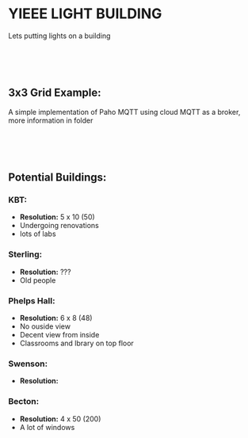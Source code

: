 # YIEEE LIGHT BUILDING 
Lets putting lights on a building

<br/>
<br/>
<br/>


## 3x3 Grid Example:
A simple implementation of Paho MQTT using cloud MQTT as a broker, more information in folder

<br/>
<br/>
<br/>


## Potential Buildings:

### KBT:
  - **Resolution:** 5 x 10 (50)
  - Undergoing renovations
  - lots of labs


### Sterling:
  - **Resolution:** ???
  - Old people


### Phelps Hall:
  - **Resolution:** 6 x 8 (48)
  - No ouside view
  - Decent view from inside
  - Classrooms and lbrary on top floor

### Swenson:
  - **Resolution:** 

### Becton:
  - **Resolution:** 4 x 50 (200)
  - A lot of windows
  

